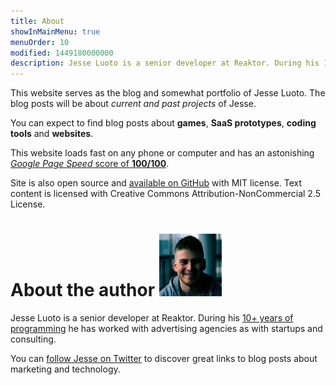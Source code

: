 ```yaml
---
title: About
showInMainMenu: true
menuOrder: 10
modified: 1449180000000
description: Jesse Luoto is a senior developer at Reaktor. During his 10+ years of programming he has worked with advertising agencies as with startups and consulting.
---
```


This website serves as the blog and somewhat portfolio of Jesse Luoto. The blog
posts will be about *current and past projects* of Jesse.

You can expect to find blog posts about **games**, **SaaS prototypes**,
**coding tools** and **websites**.

This website loads fast on any phone or computer and has an astonishing
[*Google Page Speed* score of **100/100**][100100].

Site is also open source and [available on GitHub][site-github] with MIT
license. Text content is licensed with Creative Commons
Attribution-NonCommercial 2.5 License.

# About the author <img src="/images/me.jpg" width="100" height="100" class="round" role="presentation">


Jesse Luoto is a senior developer at Reaktor. During his [10+ years of programming][LinkedIn]
he has worked with advertising agencies as with startups and consulting.

You can [follow Jesse on Twitter][Twitter] to discover great links to blog posts
about marketing and technology.



[100100]:/blog/howtoget.html
[site-github]:https://github.com/jehna/thejunkland.com
[LinkedIn]:https://fi.linkedin.com/in/jluoto
[Twitter]:https://twitter.com/luotojesse/
[Github]:https://github.com/jehna/
